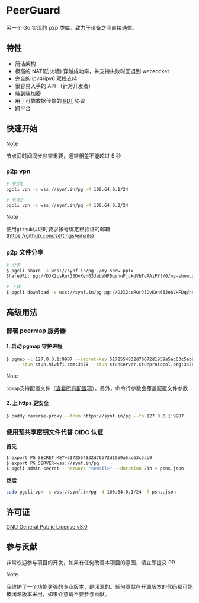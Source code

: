 # PeerGuard
另一个 Go 实现的 p2p 类库。致力于设备之间直接通信。

## 特性
- 简洁架构
- 极高的 NAT(防火墙) 穿越成功率，并支持失败时回退到 websocket
- 完全的 ipv4/ipv6 双栈支持
- 很容易入手的 API （针对开发者）
- 端到端加密
- 用于可靠数据传输的 [RDT](https://github.com/sigcn/pg/tree/main/rdt) 协议
- 跨平台

## 快速开始
> [!NOTE]
> 节点间时间同步非常重要，通常相差不能超过 5 秒
### p2p vpn
```sh
# 节点1
pgcli vpn -s wss://synf.in/pg -4 100.64.0.1/24
```
```sh
# 节点2
pgcli vpn -s wss://synf.in/pg -4 100.64.0.2/24
```
>[!NOTE]
>使用`github`认证时要求帐号绑定已验证的邮箱 (https://github.com/settings/emails)
### p2p 文件分享
```sh
# 分享
$ pgcli share -s wss://synf.in/pg ~/my-show.pptx
ShareURL: pg://DJX2csRurJ3DvKeh63JebVHFDqVhnFjckdVhToAAiPYf/0/my-show.pptx
```
```sh
# 下载
$ pgcli download -s wss://synf.in/pg pg://DJX2csRurJ3DvKeh63JebVHFDqVhnFjckdVhToAAiPYf/0/my-show.pptx
```

## 高级用法

### 部署 peermap 服务器
#### 1. 启动 pgmap 守护进程
```sh
$ pgmap -l 127.0.0.1:9987 --secret-key 5172554832d76672d1959a5ac63c5ab9 \
    --stun stun.miwifi.com:3478 --stun stunserver.stunprotocol.org:3478
```
>[!NOTE]
>`pgmap`支持配置文件（[查看所有配置项](https://github.com/sigcn/pg/blob/main/peermap/config.go#L20)）。另外，命令行参数会覆盖配置文件参数

#### 2. 上 https 更安全
```sh
$ caddy reverse-proxy --from https://synf.in/pg --to 127.0.0.1:9987
```
### 使用预共享密钥文件代替 OIDC 认证
**首先**
```sh
$ export PG_SECRET_KEY=5172554832d76672d1959a5ac63c5ab9
$ export PG_SERVER=wss://synf.in/pg
$ pgcli admin secret --network "<email>" --duration 24h > psns.json
```
**然后**
```sh
sudo pgcli vpn -s wss://synf.in/pg -4 100.64.0.1/24 -f psns.json
```
## 许可证
[GNU General Public License v3.0](https://github.com/sigcn/pg/blob/main/LICENSE)

## 参与贡献
非常欢迎参与项目的开发，如果有任何改善本项目的意图，请立即提交 PR
> [!NOTE]
> 我维护了一个功能更强的专业版本，是闭源的。任何贡献在开源版本的代码都可能被闭源版本采用，如果介意请不要参与贡献。
